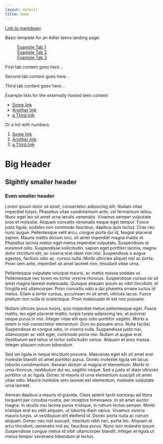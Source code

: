 ```yaml
---
layout: default
title: Home
---
```


[Link to markdown](http://daringfireball.net/projects/markdown/syntax)

Basic template for an Adler teens landing page.

<dl class="tabs" data-tab>
  <dd class="active"><a href="#tab-1">Example Tab 1</a></dd>
  <dd><a href="#tab-2">Example Tab 2</a></dd>
  <dd><a href="#tab-3">Example Tab 3</a></dd>
</dl>
<div class="tabs-content">
  <div class="content active" id="tab-1">
    <p>First tab content goes here...</p>
  </div>
  <div class="content" id="tab-2">
    <p>Second tab content goes here...</p>
  </div>
  <div class="content" id="tab-3">
    <p>Third tab content goes here...</p>
  </div>
</div>

Example lists for the externally hosted teen content

- [Some link](http://www.google.com)
- [Another link](http://www.cnn.com)
- [a Third link](http://www.adlerplanetarium.org)

Or a list with numbers

1. [Some link](http://www.google.com)
2. [Another link](http://www.cnn.com)
3. [a Third link](http://www.adlerplanetarium.org)

# Big Header

## Slgihtly smaller header

### Even smaller header

Lorem ipsum dolor sit amet, consectetur adipiscing elit. Nullam vitae imperdiet turpis. Phasellus vitae condimentum ante, vel fermentum tellus. Nunc eget leo sit amet urna iaculis venenatis. Vivamus semper vulputate eros et molestie. Aliquam convallis venenatis neque eget tempor. Fusce justo ligula, sodales non commodo faucibus, dapibus quis lectus. Cras nec nunc augue. Pellentesque velit arcu, congue porta dui id, feugiat placerat sapien. Mauris mattis dictum orci, sit amet imperdiet magna mattis et. Phasellus lacinia metus eget metus imperdiet vulputate. Suspendisse id euismod odio. Suspendisse sollicitudin, sapien eget porttitor lacinia, magna dolor tincidunt elit, ac viverra erat diam non nisl. Suspendisse a augue egestas, facilisis odio ac, cursus nulla. Morbi ultricies aliquet nisi ac porta. Proin sem ante, imperdiet sit amet laoreet non, tincidunt vitae urna.

Pellentesque vulputate volutpat mauris, ac mattis massa sodales ut. Pellentesque nec lorem eu tortor viverra rhoncus. Suspendisse cursus mi sit amet magna laoreet malesuada. Quisque aliquam ipsum ac nibh tincidunt, et fringilla est ullamcorper. Proin convallis odio a dui pharetra ornare luctus id metus. Etiam a tortor cursus, accumsan mi sit amet, ultrices lacus. Fusce pretium non nulla id scelerisque. Proin malesuada et est non posuere.

Nullam ultrices purus turpis, quis imperdiet metus pellentesque eget. Fusce mattis, leo eget placerat mattis, turpis turpis adipiscing leo, et pulvinar neque purus in nisi. Integer vitae elit quis odio porttitor sagittis. Morbi a lorem in nisl consectetur elementum. Duis eu posuere arcu. Nulla facilisi. Suspendisse et congue odio, in viverra nulla. Suspendisse justo nisi, ullamcorper ac velit eget, commodo porta nisi. Nullam ut augue erat. Vestibulum sed tellus ut tortor sollicitudin varius. Aliquam et eros massa. Integer aliquam rutrum bibendum.

Sed vel ligula in neque tincidunt posuere. Maecenas eget elit sit amet erat molestie blandit sit amet porttitor purus. Donec molestie ligula vel lacus lobortis condimentum. Aenean dictum ut magna et elementum. Morbi in urna rhoncus, vestibulum dui eu, sagittis neque. Sed a justo et diam ultricies porttitor ut ac ligula. Donec id mauris id urna elementum suscipit sit amet vitae odio. Mauris molestie sem laoreet est elementum, molestie vulputate urna laoreet.

Aenean dapibus a mauris id gravida. Class aptent taciti sociosqu ad litora torquent per conubia nostra, per inceptos himenaeos. In sit amet auctor magna. In iaculis nisi lacinia purus tristique, in rutrum lectus semper. Morbi tristique erat eu velit aliquam, ut lobortis diam varius. Vivamus viverra mauris turpis, ut vestibulum elit eleifend id. Donec porta nulla ac rutrum aliquam. Donec nec nisl suscipit, interdum nibh nec, porta leo. Aliquam at arcu tincidunt, venenatis nisl eu, faucibus purus. Nunc non molestie ipsum. Suspendisse congue metus id nibh ullamcorper blandit. Integer et ligula ut metus tempor venenatis bibendum at lectus.

